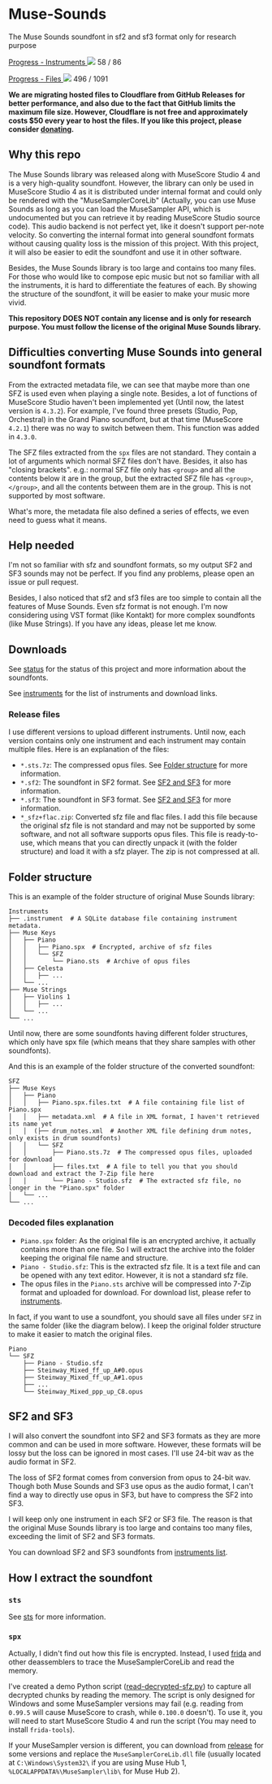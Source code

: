 # Muse-Sounds

The Muse Sounds soundfont in sf2 and sf3 format only for research purpose

[Progress - Instruments ![](https://util.muse-sounds.work/progress/58/86?color=70afea&width=150)](status.md) 58 / 86

[Progress - Files ![](https://util.muse-sounds.work/progress/496/1091?color=a953ff&width=150)](status.md) 496 / 1091

**We are migrating hosted files to Cloudflare from GitHub Releases for better performance, and also due to the fact that GitHub limits the maximum file size. However, Cloudflare is not free and approximately costs $50 every year to host the files. If you like this project, please consider [donating](https://paypal.me/CarlGao4).**

## Why this repo

The Muse Sounds library was released along with MuseScore Studio 4 and is a very high-quality soundfont. However, the library can only be used in MuseScore Studio 4 as it is distributed under internal format and could only be rendered with the "MuseSamplerCoreLib" (Actually, you can use Muse Sounds as long as you can load the MuseSampler API, which is undocumented but you can retrieve it by reading MuseScore Studio source code). This audio backend is not perfect yet, like it doesn't support per-note velocity. So converting the internal format into general soundfont formats without causing quality loss is the mission of this project. With this project, it will also be easier to edit the soundfont and use it in other software.

Besides, the Muse Sounds library is too large and contains too many files. For those who would like to compose epic music but not so familiar with all the instruments, it is hard to differentiate the features of each. By showing the structure of the soundfont, it will be easier to make your music more vivid.

**This repository DOES NOT contain any license and is only for research purpose. You must follow the license of the original Muse Sounds library.**

## Difficulties converting Muse Sounds into general soundfont formats

From the extracted metadata file, we can see that maybe more than one SFZ is used even when playing a single note. Besides, a lot of functions of MuseScore Studio haven't been implemented yet (Until now, the latest version is `4.3.2`). For example, I've found three presets (Studio, Pop, Orchestral) in the Grand Piano soundfont, but at that time (MuseScore `4.2.1`) there was no way to switch between them. This function was added in `4.3.0`.

The SFZ files extracted from the `spx` files are not standard. They contain a lot of arguments which normal SFZ files don't have. Besides, it also has "closing brackets". e.g.: normal SFZ file only has `<group>` and all the contents below it are in the group, but the extracted SFZ file has `<group>`, `</group>`, and all the contents between them are in the group. This is not supported by most software.

What's more, the metadata file also defined a series of effects, we even need to guess what it means.

## Help needed

I'm not so familiar with sfz and soundfont formats, so my output SF2 and SF3 sounds may not be perfect. If you find any problems, please open an issue or pull request.

Besides, I also noticed that sf2 and sf3 files are too simple to contain all the features of Muse Sounds. Even sfz format is not enough. I'm now considering using VST format (like Kontakt) for more complex soundfonts (like Muse Strings). If you have any ideas, please let me know.

## Downloads

See [status](status.md) for the status of this project and more information about the soundfonts.

See [instruments](instruments.md) for the list of instruments and download links.

### Release files

I use different versions to upload different instruments. Until now, each version contains only one instrument and each instrument may contain multiple files. Here is an explanation of the files:

- `*.sts.7z`: The compressed opus files. See [Folder structure](#folder-structure) for more information.
- `*.sf2`: The soundfont in SF2 format. See [SF2 and SF3](#sf2-and-sf3) for more information.
- `*.sf3`: The soundfont in SF3 format. See [SF2 and SF3](#sf2-and-sf3) for more information.
- `*_sfz+flac.zip`: Converted sfz file and flac files. I add this file because the original sfz file is not standard and may not be supported by some software, and not all software supports opus files. This file is ready-to-use, which means that you can directly unpack it (with the folder structure) and load it with a sfz player. The zip is not compressed at all.

## Folder structure

This is an example of the folder structure of original Muse Sounds library:

```plaintext
Instruments
├── .instrument  # A SQLite database file containing instrument metadata.
├── Muse Keys
│   ├── Piano
│   │   ├── Piano.spx  # Encrypted, archive of sfz files
│   │   └── SFZ
│   │       └── Piano.sts  # Archive of opus files
│   ├── Celesta
│   │   ├── ...
│   └── ...
├── Muse Strings
│   ├── Violins 1
│   │   ├── ...
│   └── ...
└── ...
```

Until now, there are some soundfonts having different folder structures, which only have spx file (which means that they share samples with other soundfonts).

And this is an example of the folder structure of the converted soundfont:

```plaintext
SFZ
├── Muse Keys
│   ├── Piano
│   │   ├── Piano.spx.files.txt  # A file containing file list of Piano.spx
│   │   ├── metadata.xml  # A file in XML format, I haven't retrieved its name yet
│   │  (├── drum_notes.xml  # Another XML file defining drum notes, only exists in drum soundfonts)
│   │   └── SFZ
│   │       ├── Piano.sts.7z  # The compressed opus files, uploaded for download
│   │       ├── files.txt  # A file to tell you that you should download and extract the 7-Zip file here
│   │       └── Piano - Studio.sfz  # The extracted sfz file, no longer in the "Piano.spx" folder
│   └── ...
└── ...
```

### Decoded files explanation

- `Piano.spx` folder: As the original file is an encrypted archive, it actually contains more than one file. So I will extract the archive into the folder keeping the original file name and structure.
- `Piano - Studio.sfz`: This is the extracted sfz file. It is a text file and can be opened with any text editor. However, it is not a standard sfz file.
- The opus files in the `Piano.sts` archive will be compressed into 7-Zip format and uploaded for download. For download list, please refer to [instruments](instruments.md).

In fact, if you want to use a soundfont, you should save all files under `SFZ` in the same folder (like the diagram below). I keep the original folder structure to make it easier to match the original files.

```plaintext
Piano
└── SFZ
    ├── Piano - Studio.sfz
    ├── Steinway_Mixed_ff_up_A#0.opus
    ├── Steinway_Mixed_ff_up_A#1.opus
    ├── ...
    └── Steinway_Mixed_ppp_up_C8.opus
```

## SF2 and SF3

I will also convert the soundfont into SF2 and SF3 formats as they are more common and can be used in more software. However, these formats will be lossy but the loss can be ignored in most cases. I'll use 24-bit wav as the audio format in SF2.

The loss of SF2 format comes from conversion from opus to 24-bit wav. Though both Muse Sounds and SF3 use opus as the audio format, I can't find a way to directly use opus in SF3, but have to compress the SF2 into SF3.

I will keep only one instrument in each SF2 or SF3 file. The reason is that the original Muse Sounds library is too large and contains too many files, exceeding the limit of SF2 and SF3 formats.

You can download SF2 and SF3 soundfonts from [instruments list](instruments.md).

## How I extract the soundfont

### `sts`

See [sts](sts.md) for more information.

### `spx`

Actually, I didn't find out how this file is encrypted. Instead, I used [frida](https://frida.re/) and other deassemblers to trace the MuseSamplerCoreLib and read the memory.

I've created a demo Python script ([read-decrypted-sfz.py](read-decrypted-sfz.py)) to capture all decrypted chunks by reading the memory. The script is only designed for Windows and some MuseSampler versions may fail (e.g. reading from `0.99.5` will cause MuseScore to crash, while `0.100.0` doesn't). To use it, you will need to start MuseScore Studio 4 and run the script (You may need to install `frida-tools`).

If your MuseSampler version is different, you can download from [release](https://github.com/CarlGao4/Muse-Sounds/releases/tag/MuseSamplerCoreLib) for some versions and replace the `MuseSamplerCoreLib.dll` file (usually located at `C:\Windows\System32\` if you are using Muse Hub 1, `%LOCALAPPDATA%\MuseSampler\lib\` for Muse Hub 2).
